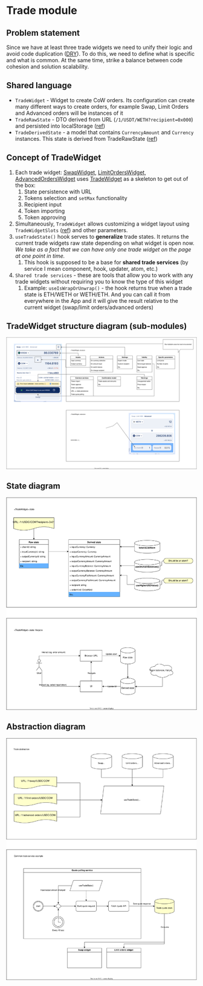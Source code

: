 # Trade module

## Problem statement

Since we have at least three trade widgets we need to unify their logic and avoid code duplication ([DRY](https://en.wikipedia.org/wiki/Don%27t_repeat_yourself)). To do this, we need to define what is specific and what is common.
At the same time, strike a balance between code cohesion and solution scalability.

## Shared language

- `TradeWidget` - Widget to create CoW orders. Its configuration can create many different ways to create orders, for example Swap, Limit Orders and Advanced orders will be instances of it
- `TradeRawState` - DTO derived from URL (`/1/USDT/WETH?recipient=0x000`) and persisted into localStorage ([ref](../../../modules/trade/types/TradeRawState.ts))
- `TradeDerivedState` - a model that contains `CurrencyAmount` and `Currency` instances. This state is derived from TradeRawState ([ref](../../../modules/trade/types/TradeDerivedState.ts))

## Concept of TradeWidget

1. Each trade widget: [SwapWidget](../../../modules/swap2/containers/SwapWidget/index.tsx), [LimitOrdersWidget](../../../modules/limitOrders/containers/LimitOrdersWidget/index.tsx), [AdvancedOrdersWidget](../../../modules/advancedOrders/containers/AdvancedOrdersWidget/index.tsx) uses [TradeWidget](../../../modules/trade/containers/TradeWidget/index.tsx) as a skeleton to get out of the box:
   1. State persistence with URL
   2. Tokens selection and `setMax` functionality
   3. Recipient input
   4. Token importing
   5. Token approving
2. Simultaneously, `TradeWidget` allows customizing a widget layout using `TradeWidgetSlots` ([ref](../../../modules/trade/containers/TradeWidget/index.tsx#L33)) and other parameters.
3. `useTradeState()` hook serves to **generalize** trade states. It returns the current trade widgets raw state depending on what widget is open now. _We take as a fact that we can have only one trade widget on the page at one point in time._
   1. This hook is supposed to be a base for **shared trade services** (by service I mean component, hook, updater, atom, etc.)
4. `Shared trade services` - these are tools that allow you to work with any trade widgets without requiring you to know the type of this widget
   1. Example: `useIsWrapOrUnwrap()` - the hook returns true when a trade state is ETH/WETH or WETH/ETH. And you can call it from everywhere in the App and it will give the result relative to the current widget (swap/limit orders/advanced orders)

## TradeWidget structure diagram (sub-modules)

![Structure](structure.drawio.svg)

## State diagram

![State](state.drawio.svg)

## Abstraction diagram

![Abstraction](abstraction.drawio.svg)
